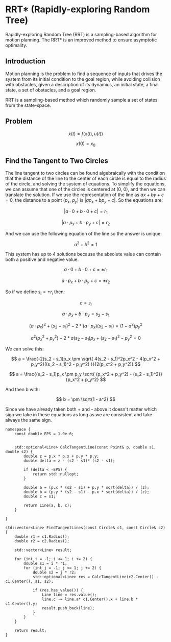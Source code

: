 # RRT* (Rapidly-exploring Random Tree)

Rapidly-exploring Random Tree (RRT) is a sampling-based algorithm for motion planning. The RRT* is an improved method to ensure asymptotic optimality.

## Introduction

Motion planning is the problem to find
a sequence of inputs that drives the system from its initial
condition to the goal region, while avoiding collision with
obstacles, given a description of
its dynamics, an initial state, a final state, a set of obstacles,
and a goal region. 

RRT is a sampling-based method which randomly sample a set of states from the state-space.

## Problem

$$ \dot{x}(t) = f(x(t), u(t))$$

$$ x(0) = x_0$$



## Find the Tangent to Two Circles

The line tangent to two circles can be found algebraically with the condition that the distance of the line to the center of each circle is equal to the radius of the circle, and solving the system of equations. To simplify the equations, we can assume that one of the circles is centered at (0, 0), and then we can translate the solution. If we use the representation of the line as $ax + by + c = 0$, the distance to a point ($p_x$, $p_y$) is $|a p_x + b p_y + c|$. So the equations are:

$$ |a \cdot 0 + b \cdot 0 + c| = r_1$$

$$ |a \cdot p_x + b \cdot p_y + c| = r_2$$

And we can use the following equation of the line so the answer is unique:

$$ a^2 + b^2 = 1$$

This system has up to 4 solutions because the absolute value can contain both a positive and negative value.

$$ a \cdot 0 + b \cdot 0 + c = \pm r_1$$

$$ a \cdot p_x + b \cdot p_y + c = \pm r_2$$

So if we define $s_i = \pm r_i$ then:

$$ c = s_i$$

$$ a \cdot p_x + b \cdot p_y = s_2 - s_1$$

$$ (a \cdot p_x)^2 + (s_2 - s_1)^2 - 2*(a \cdot p_x)(s_2 - s_1) = (1 - a^2)p_y^2$$

$$ a^2 (p_x^2 + p_y^2) - 2*a(s_2 - s_1)p_x + (s_2 - s_1)^2 - p_y^2 = 0$$

We can solve this:

$$ a = \frac{-2(s_2 - s_1)p_x \pm \sqrt{ 4(s_2 - s_1)^2p_x^2 - 4(p_x^2 + p_y^2)((s_2 - s_1)^2 - p_y^2) }}{2(p_x^2 + p_y^2)} $$

$$ a = \frac{(s_2 - s_1)p_x \pm p_y \sqrt{ (p_x^2 + p_y^2) - (s_2 - s_1)^2}}{p_x^2 + p_y^2} $$

And then b with:

$$ b = \pm \sqrt{1 - a^2} $$

Since we have already taken both + and - above it doesn't matter which sign we take in these equations as long as we are consistent and take always the same sign.

```
namespace {
	const double EPS = 1.0e-6;


	std::optional<Line> CalcTangentLine(const Point& p, double s1, double s2) {
		double z = p.x * p.x + p.y * p.y;
		double delta = z - (s2 - s1)* (s2 - s1);
		
		if (delta < -EPS) {
			return std::nullopt;
		}

		double a = (p.x * (s2 - s1) + p.y * sqrt(delta)) / (z);
		double b = (p.y * (s2 - s1) - p.x * sqrt(delta)) / (z);
		double c = s1;

		return Line(a, b, c);
	}

}

std::vector<Line> FindTangentLines(const Circle& c1, const Circle& c2) {
	double r1 = c1.Radius();
	double r2 = c2.Radius();

	std::vector<Line> result;

	for (int i = -1; i <= 1; i += 2) {
		double s1 = i * r1;
		for (int j = -1; j <= 1; j += 2) {
			double s2 = j * r2;
			std::optional<Line> res = CalcTangentLine(c2.Center() - c1.Center(), s1, s2);

			if (res.has_value()) {
				Line line = res.value();
				line.c -= line.a* c1.Center().x + line.b * c1.Center().y;
				result.push_back(line);
			}
		}
	}

	return result;
}
```


